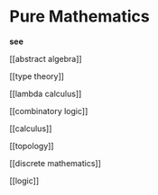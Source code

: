 # Pure Mathematics

**see**

[[abstract algebra]]

[[type theory]]

[[lambda calculus]]

[[combinatory logic]]

[[calculus]]

[[topology]]

[[discrete mathematics]]

[[logic]]
